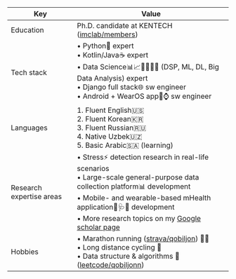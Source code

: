 | Key | Value |
| --- | --- |
| Education | Ph.D. candidate at KENTECH ([imclab/members](https://imc.kentech.ac.kr/composition/)) |
| Tech stack | • Python🐍 expert <br> • Kotlin/Java☕ expert <br> • Data Science📊📈👨🏻‍💻✨ (DSP, ML, DL, Big Data Analysis) expert <br> • Django full stack🌐 sw engineer <br> • Android + WearOS app📱⌚ sw engineer |
| Languages | 1. Fluent English🇺🇸 <br> 2. Fluent Korean🇰🇷 <br> 3. Fluent Russian🇷🇺 <br> 4. Native Uzbek🇺🇿 <br> 5. Basic Arabic🇸🇦 (learning) |
| Research expertise areas | • Stress⚡ detection research in real-life scenarios <br> • Large-scale general-purpose data collection platform📊 development <br> • Mobile- and wearable-based mHealth application📱🩺💊 development <br> • More research topics on my [Google scholar page](https://scholar.google.com/citations?user=CQp5uugAAAAJ&hl=en&oi=ao) |
| Hobbies | • Marathon running ([strava/qobiljon](https://www.strava.com/athletes/qobiljon)) 🏃‍♂️ <br> • Long distance cycling 🚴 <br> • Data structure & algorithms 📐 ([leetcode/qobiljonn](https://leetcode.com/qobiljonn/)) |
